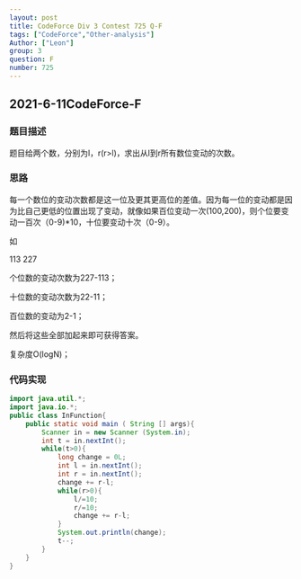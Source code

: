 ```yaml
---
layout: post
title: CodeForce Div 3 Contest 725 Q-F
tags: ["CodeForce","Other-analysis"]
Author: ["Leon"]
group: 3
question: F
number: 725
---
```

## 2021-6-11CodeForce-F

### 题目描述

题目给两个数，分别为l，r(r>l)，求出从l到r所有数位变动的次数。

### 思路

每一个数位的变动次数都是这一位及更其更高位的差值。因为每一位的变动都是因为比自己更低的位置出现了变动，就像如果百位变动一次(100,200)，则个位要变动一百次（0-9)*10，十位要变动十次（0-9）。

如

113 227

个位数的变动次数为227-113；

十位数的变动次数为22-11；

百位数的变动为2-1；

然后将这些全部加起来即可获得答案。

复杂度O(logN)；

### 代码实现

```java
import java.util.*;
import java.io.*;
public class InFunction{
    public static void main ( String [] args){
        Scanner in = new Scanner (System.in);
        int t = in.nextInt();
        while(t>0){
            long change = 0L;
            int l = in.nextInt();
            int r = in.nextInt();
            change += r-l;
            while(r>0){
                l/=10;
                r/=10;
                change += r-l;
            }
            System.out.println(change);
            t--;
        }   
    }
}
```

